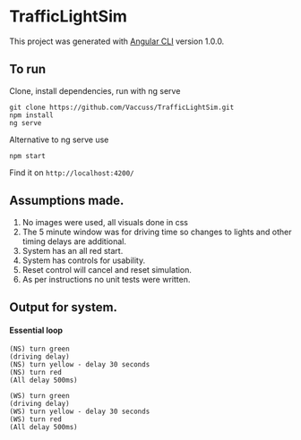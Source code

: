 # TrafficLightSim

This project was generated with [Angular CLI](https://github.com/angular/angular-cli) version 1.0.0.

## To run

Clone, install dependencies, run with ng serve
```
git clone https://github.com/Vaccuss/TrafficLightSim.git
npm install
ng serve
```

Alternative to ng serve use
```
npm start 
```

Find it on `http://localhost:4200/`


## Assumptions made.
1. No images were used, all visuals done in css
2. The 5 minute window was for driving time so changes to lights and other timing delays are additional.
3. System has an all red start.
4. System has controls for usability.
5. Reset control will cancel and reset simulation.
6. As per instructions no unit tests were written.

## Output for system.
#### Essential loop
```
(NS) turn green
(driving delay)
(NS) turn yellow - delay 30 seconds
(NS) turn red
(All delay 500ms)

(WS) turn green
(driving delay)
(WS) turn yellow - delay 30 seconds
(WS) turn red
(All delay 500ms)
```



